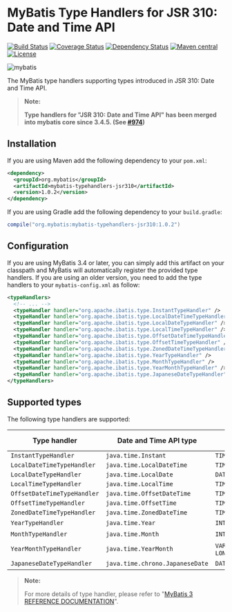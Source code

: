 # MyBatis Type Handlers for JSR 310: Date and Time API

[![Build Status](https://travis-ci.org/mybatis/typehandlers-jsr310.svg?branch=master)](https://travis-ci.org/mybatis/typehandlers-jsr310)
[![Coverage Status](https://coveralls.io/repos/github/mybatis/typehandlers-jsr310/badge.svg?branch=master)](https://coveralls.io/github/mybatis/typehandlers-jsr310?branch=master)
[![Dependency Status](https://www.versioneye.com/user/projects/56ef43cb35630e00388897bb/badge.svg?style=flat)](https://www.versioneye.com/user/projects/56ef43cb35630e00388897bb)
[![Maven central](https://maven-badges.herokuapp.com/maven-central/org.mybatis/mybatis-typehandlers-jsr310/badge.svg)](https://maven-badges.herokuapp.com/maven-central/org.mybatis/mybatis-typehandlers-jsr310)
[![License](http://img.shields.io/:license-apache-brightgreen.svg)](http://www.apache.org/licenses/LICENSE-2.0.html)

![mybatis](http://mybatis.github.io/images/mybatis-logo.png)

The MyBatis type handlers supporting types introduced in JSR 310: Date and Time API.

> **Note:**
>
> **Type handlers for "JSR 310: Date and Time API" has been merged into mybatis core since 3.4.5. (See [#974](https://github.com/mybatis/mybatis-3/pull/974))**

## Installation

If you are using Maven add the following dependency to your `pom.xml`:

```xml
<dependency>
  <groupId>org.mybatis</groupId>
  <artifactId>mybatis-typehandlers-jsr310</artifactId>
  <version>1.0.2</version>
</dependency>
```

If you are using Gradle add the following dependency to your `build.gradle`:

```groovy
compile("org.mybatis:mybatis-typehandlers-jsr310:1.0.2")
```

## Configuration

If you are using MyBatis 3.4 or later, you can simply add this artifact on your classpath and MyBatis will automatically register the provided type handlers.
If you are using an older version, you need to add the type handlers to your `mybatis-config.xml` as follow:

```xml
<typeHandlers>
  <!-- ... -->
  <typeHandler handler="org.apache.ibatis.type.InstantTypeHandler" />
  <typeHandler handler="org.apache.ibatis.type.LocalDateTimeTypeHandler" />
  <typeHandler handler="org.apache.ibatis.type.LocalDateTypeHandler" />
  <typeHandler handler="org.apache.ibatis.type.LocalTimeTypeHandler" />
  <typeHandler handler="org.apache.ibatis.type.OffsetDateTimeTypeHandler" />
  <typeHandler handler="org.apache.ibatis.type.OffsetTimeTypeHandler" />
  <typeHandler handler="org.apache.ibatis.type.ZonedDateTimeTypeHandler" />
  <typeHandler handler="org.apache.ibatis.type.YearTypeHandler" />
  <typeHandler handler="org.apache.ibatis.type.MonthTypeHandler" />
  <typeHandler handler="org.apache.ibatis.type.YearMonthTypeHandler" />
  <typeHandler handler="org.apache.ibatis.type.JapaneseDateTypeHandler" />
</typeHandlers>
```

## Supported types

The following type handlers are supported:

| Type handler |  Date and Time API type | JDBC types | Available<br>version |
| ------------ | ----------------------- | ---------- | :------------------: | 
| `InstantTypeHandler` | `java.time.Instant` | `TIMESTAMP` |  |
| `LocalDateTimeTypeHandler` | `java.time.LocalDateTime` | `TIMESTAMP` |  |
| `LocalDateTypeHandler` | `java.time.LocalDate` | `DATE` |  |
| `LocalTimeTypeHandler` | `java.time.LocalTime` | `TIME` |  |
| `OffsetDateTimeTypeHandler` | `java.time.OffsetDateTime` | `TIMESTAMP` |  |
| `OffsetTimeTypeHandler` | `java.time.OffsetTime` | `TIME` |  |
| `ZonedDateTimeTypeHandler` | `java.time.ZonedDateTime` | `TIMESTAMP` |  |
| `YearTypeHandler` | `java.time.Year` | `INTEGER` | 1.0.1 |
| `MonthTypeHandler` | `java.time.Month` | `INTEGER` | 1.0.1 |
| `YearMonthTypeHandler` | `java.time.YearMonth` | `VARCHAR` or `LONGVARCHAR` | 1.0.2  |
| `JapaneseDateTypeHandler` | `java.time.chrono.JapaneseDate` | `DATE` | 1.0.2 |

> **Note:**
>
> For more details of type handler, please refer to "[MyBatis 3 REFERENCE DOCUMENTATION](http://www.mybatis.org/mybatis-3/configuration.html#typeHandlers)".
